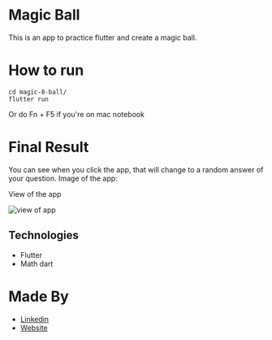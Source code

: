 # Magic Ball

This is an app to practice flutter and create a magic ball.

# How to run

```shell
cd magic-8-ball/
flutter run

```

Or do Fn + F5 if you're on mac notebook

# Final Result

You can see when you click the app, that will change to a random answer of your question. Image of the app:

View of the app

![view of app](images/app-view.png)

## Technologies

- Flutter
- Math dart

# Made By

- [Linkedin](https://br.linkedin.com/in/larissa-varj%C3%A3o-152932b8)
- [Website](http://larissavarjao.com/)
